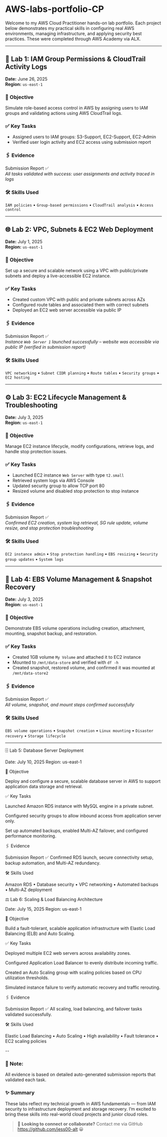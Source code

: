 # AWS-labs-portfolio-CP

Welcome to my AWS Cloud Practitioner hands-on lab portfolio. Each project below demonstrates my practical skills in configuring real AWS environments, managing infrastructure, and applying security best practices. These were completed through AWS Academy via ALX.

---

## 🧩 Lab 1: IAM Group Permissions & CloudTrail Activity Logs
**Date:** June 26, 2025  
**Region:** `us-east-1`

### 🎯 Objective
Simulate role-based access control in AWS by assigning users to IAM groups and validating actions using AWS CloudTrail logs.

### ✅ Key Tasks
- Assigned users to IAM groups: S3-Support, EC2-Support, EC2-Admin
- Verified user login activity and EC2 access using submission report

### 🖇️ Evidence
Submission Report ✅  
*All tasks validated with success: user assignments and activity traced in logs*

### 🛠️ Skills Used
`IAM policies` • `Group-based permissions` • `CloudTrail analysis` • `Access control`

---

## 🌐 Lab 2: VPC, Subnets & EC2 Web Deployment
**Date:** July 1, 2025  
**Region:** `us-east-1`

### 🎯 Objective
Set up a secure and scalable network using a VPC with public/private subnets and deploy a live-accessible EC2 instance.

### ✅ Key Tasks
- Created custom VPC with public and private subnets across AZs
- Configured route tables and associated them with correct subnets
- Deployed an EC2 web server accessible via public IP

### 🖇️ Evidence
Submission Report ✅  
*Instance `Web Server 1` launched successfully – website was accessible via public IP (verified in submission report)*

### 🛠️ Skills Used
`VPC networking` • `Subnet CIDR planning` • `Route tables` • `Security groups` • `EC2 hosting`

---

## ⚙️ Lab 3: EC2 Lifecycle Management & Troubleshooting
**Date:** July 3, 2025  
**Region:** `us-east-1`

### 🎯 Objective
Manage EC2 instance lifecycle, modify configurations, retrieve logs, and handle stop protection issues.

### ✅ Key Tasks
- Launched EC2 instance `Web Server` with type `t2.small`
- Retrieved system logs via AWS Console
- Updated security group to allow TCP port 80
- Resized volume and disabled stop protection to stop instance

### 🖇️ Evidence
Submission Report ✅  
*Confirmed EC2 creation, system log retrieval, SG rule update, volume resize, and stop protection troubleshooting*

### 🛠️ Skills Used
`EC2 instance admin` • `Stop protection handling` • `EBS resizing` • `Security group updates` • `System logs`

---

## 💾 Lab 4: EBS Volume Management & Snapshot Recovery
**Date:** July 3, 2025  
**Region:** `us-east-1`

### 🎯 Objective
Demonstrate EBS volume operations including creation, attachment, mounting, snapshot backup, and restoration.

### ✅ Key Tasks
- Created 1GB volume `My Volume` and attached it to EC2 instance
- Mounted to `/mnt/data-store` and verified with `df -h`
- Created snapshot, restored volume, and confirmed it was mounted at `/mnt/data-store2`

### 🖇️ Evidence
Submission Report ✅  
*All volume, snapshot, and mount steps confirmed successfully*

### 🛠️ Skills Used
`EBS volume operations` • `Snapshot creation` • `Linux mounting` • `Disaster recovery` • `Storage lifecycle`

---
🗄️ Lab 5: Database Server Deployment

Date: July 10, 2025
Region: us-east-1

🎯 Objective

Deploy and configure a secure, scalable database server in AWS to support application data storage and retrieval.

✅ Key Tasks

Launched Amazon RDS instance with MySQL engine in a private subnet.

Configured security groups to allow inbound access from application server only.

Set up automated backups, enabled Multi-AZ failover, and configured performance monitoring.

🖇️ Evidence

Submission Report ✅
Confirmed RDS launch, secure connectivity setup, backup automation, and Multi-AZ redundancy.

🛠️ Skills Used

Amazon RDS • Database security • VPC networking • Automated backups • Multi-AZ deployment

⚖️ Lab 6: Scaling & Load Balancing Architecture

Date: July 15, 2025
Region: us-east-1

🎯 Objective

Build a fault-tolerant, scalable application infrastructure with Elastic Load Balancing (ELB) and Auto Scaling.

✅ Key Tasks

Deployed multiple EC2 web servers across availability zones.

Configured Application Load Balancer to evenly distribute incoming traffic.

Created an Auto Scaling group with scaling policies based on CPU utilization thresholds.

Simulated instance failure to verify automatic recovery and traffic rerouting.

🖇️ Evidence

Submission Report ✅
All scaling, load balancing, and failover tasks validated successfully.

🛠️ Skills Used

Elastic Load Balancing • Auto Scaling • High availability • Fault tolerance • EC2 scaling policies

--
### 📌 Note:
All evidence is based on detailed auto-generated submission reports that validated each task.

### ✨ Summary
These labs reflect my technical growth in AWS fundamentals — from IAM security to infrastructure deployment and storage recovery. I’m excited to bring these skills into real-world cloud projects and junior cloud roles.

> 💼 **Looking to connect or collaborate?** Contact me via GitHub https://github.com/jess00-alt 😀
